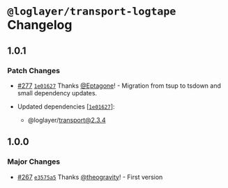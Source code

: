 # `@loglayer/transport-logtape` Changelog

## 1.0.1

### Patch Changes

- [#277](https://github.com/loglayer/loglayer/pull/277) [`1e01627`](https://github.com/loglayer/loglayer/commit/1e01627eeafb5e094da958532ad385cc59d70857) Thanks [@Eptagone](https://github.com/Eptagone)! - Migration from tsup to tsdown and small dependency updates.

- Updated dependencies [[`1e01627`](https://github.com/loglayer/loglayer/commit/1e01627eeafb5e094da958532ad385cc59d70857)]:
  - @loglayer/transport@2.3.4

## 1.0.0

### Major Changes

- [#267](https://github.com/loglayer/loglayer/pull/267) [`e3575a5`](https://github.com/loglayer/loglayer/commit/e3575a5980147b30206a86e3298fc7cde33649b8) Thanks [@theogravity](https://github.com/theogravity)! - First version
